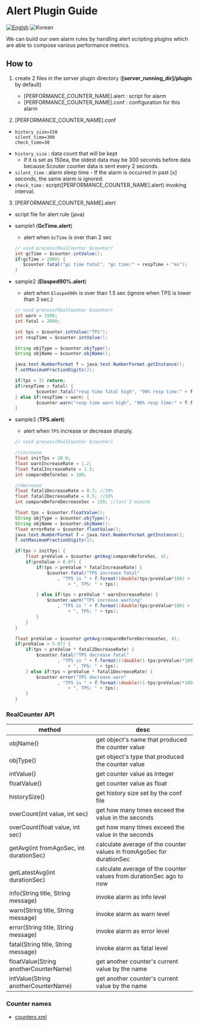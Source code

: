﻿# Alert Plugin Guide
[![Englsh](https://img.shields.io/badge/language-English-orange.svg)](Alert-Plugin-Guide.md) ![Korean](https://img.shields.io/badge/language-Korean-blue.svg)

We can build our own alarm rules by handling alert scripting plugins which are able to compose various performance metrics.   

## How to
 1. create 2 files in the server plugin directory (**[server_running_dir]/plugin** by default)
    * [PERFORMANCE_COUNTER_NAME].alert : script for alarm
    * [PERFORMANCE_COUNTER_NAME].conf : configuration for this alarm
 
 2. [PERFORMANCE_COUNTER_NAME].conf
   * ```properties
     history_size=150
     silent_time=300
     check_time=30
     ```
   * ```history_size``` : data count that will be kept
     * if it is set as 150ea, the oldest data may be 300 seconds before data because Scouter counter data is sent every 2 seconds.
   * ```silent_time``` : alarm sleep time - If the alarm is occurred in past [x] seconds, the same alarm is ignored.
   * ```check_time``` : script([PERFORMANCE_COUNTER_NAME].alert) invoking interval.
   
 3. [PERFORMANCE_COUNTER_NAME].alert
   * script file for alert rule (java)
   
   * sample1 (**GcTime.alert**)
     * alert when ```GcTime``` is over than 2 sec
      ```java
      // void process(RealCounter $counter)
      int gcTime = $counter.intValue();
      if(gcTime > 2000) {
         $counter.fatal("gc time fatal", "gc time:" + respTime + "ms");
      }
      ```
   
   * sample2 (**Elasped90%.alert**)
     * alert when ```Elasped90%``` is over than 1.5 sec (ignore when TPS is lower than 3 sec.)
      ```java
      // void process(RealCounter $counter)
      int warn = 1500;
      int fatal = 2000;
      
      int tps = $counter.intValue("TPS");
      int respTime = $counter.intValue();
      
      String objType = $counter.objType();
      String objName = $counter.objName();
      
      java.text.NumberFormat f = java.text.NumberFormat.getInstance();
      f.setMaximumFractionDigits(2);
      
      if(tps < 3) return;
      if(respTime > fatal) {
              $counter.fatal("resp time fatal high", "90% resp time:" + f.format((long)respTime) + "ms, tps:" + tps);
      } else if(respTime > warn) {
              $counter.warn("resp time warn high", "90% resp time:" + f.format((long)respTime) + "ms, tps:" + tps);
      }
      ```
      
   * sample3 (**TPS.alert**)
     * alert when ```TPS``` increase or decrease sharply. 
      ```java
      // void process(RealCounter $counter)
      
      //increase 
      float initTps = 20.0;
      float warnIncreaseRate = 1.2;
      float fatalIncreaseRate = 1.5;
      int compareBeforeSec = 180;
      
      //decrease
      float fatal1DecreaseRate = 0.7; //30% 
      float fatal2DecreaseRate = 0.5; //50% 
      int compareBeforeDecreaseSec = 120; //last 2 minute
      
      float tps = $counter.floatValue();
      String objType = $counter.objType();
      String objName = $counter.objName();
      float errorRate = $counter.floatValue();
      java.text.NumberFormat f = java.text.NumberFormat.getInstance();
      f.setMaximumFractionDigits(1);
      
      if(tps > initTps) {
          float preValue = $counter.getAvg(compareBeforeSec, 4);
          if(preValue > 0.0f) {
              if(tps > preValue * fatalIncreaseRate) {
                  $counter.fatal("TPS increase fatal"
                      , "TPS is " + f.format((double)tps/preValue*100) + "% higher than " + compareBeforeSec + "sec ago"
                          + ", TPS: " + tps);
      
              } else if(tps > preValue * warnIncreaseRate) {
                  $counter.warn("TPS increase warning"
                      , "TPS is " + f.format((double)tps/preValue*100) + "% higher than " + compareBeforeSec + "sec ago"
                          + ", TPS: " + tps);
              }
          }
      }
      
      float preValue = $counter.getAvg(compareBeforeDecreaseSec, 4);
      if(preValue > 5.0f) {
          if(tps < preValue * fatal2DecreaseRate) {
              $counter.fatal("TPS decrease fatal"
                      , "TPS is " + f.format(((double)1-tps/preValue)*100) + "% lower than " + compareBeforeDecreaseSec + "sec ago"
                          + ", TPS: " + tps);
          } else if(tps < preValue * fatal1DecreaseRate) {
              $counter.error("TPS decrease warn"
                      , "TPS is " + f.format((double)(1-tps/preValue)*100) + "% lower than " + compareBeforeDecreaseSec + "sec ago"
                          + ", TPS: " + tps);
          }
      }
      ```      
      
### RealCounter API 
| method | desc |
| ------------ | ---------- |
| objName()                                  | get object's name that produced the counter value   | 
| objType()                                  | get object's type that produced the counter value   |
| intValue()                                 | get counter value as integer   |
| floatValue()                               | get counter value as float   |
| historySize()                              | get history size set by the conf file   |
| overCount(int value, int sec)              | get how many times exceed the value in the seconds   |
| overCount(float value, int sec)            | get how many times exceed the value in the seconds   |
| getAvg(int fromAgoSec, int durationSec)    | calculate average of the counter values in fromAgoSec for durationSec   |
| getLatestAvg(int durationSec)              | calculate average of the counter values from durationSec ago to now   |
| info(String title, String message)         | invoke alarm as info level   |
| warn(String title, String message)         | invoke alarm as warn level   |
| error(String title, String message)        | invoke alarm as error level   |
| fatal(String title, String message)        | invoke alarm as fatal level   |
| floatValue(String anotherCounterName)      | get another counter's current value by the name   |
| intValue(String anotherCounterName)        | get another counter's current value by the name   |

### Counter names
 * [counters.xml](https://github.com/scouter-project/scouter/blob/fe74bdb73a34be2f390f8476991d59a5de6ea204/scouter.common/src/main/resources/scouter/lang/counters/counters.xml)

